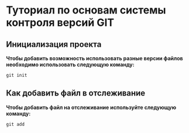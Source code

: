 # Туториал по основам системы контроля версий GIT


## Инициализация проекта
**Чтобы добавить возможность использовать разные версии файлов необходимо использовать следующую команду:**

~~~fix
git init
~~~


## Как добавить файл в отслеживание
**Чтобы добавить файл на отслеживание используйте следующую команду:**

~~~
git add
~~~
